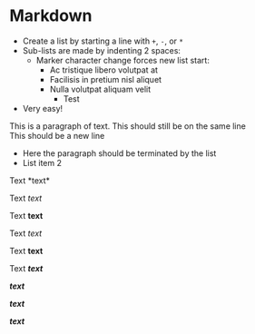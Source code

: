 # Markdown

+ Create a list by starting a line with `+`, `-`, or `*`
+ Sub-lists are made by indenting 2 spaces:
  - Marker character change forces new list start:
    * Ac tristique libero volutpat at
    + Facilisis in pretium nisl aliquet
    - Nulla volutpat aliquam velit
      - Test
+ Very easy!
  
This is a paragraph of text.
This should still be on the same line  
This should be a new line 
- Here the paragraph should be terminated by the list
- List item 2
  
Text \*text\*

Text *text*

Text **text**

Text _text_

Text __text__

Text ***text***

***text***

_**text**_

**_text_**